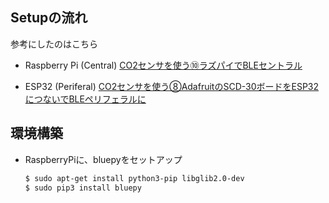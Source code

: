 ## Setupの流れ
参考にしたのはこちら

- Raspberry Pi (Central)
[CO2センサを使う⑩ラズパイでBLEセントラル](https://www.denshi.club/cookbook/sensor/co2/co210ble.html)

- ESP32 (Periferal)
[CO2センサを使う⑧AdafruitのSCD-30ボードをESP32につないでBLEペリフェラルに](https://www.denshi.club/cookbook/sensor/co2/co22adafruitscd-30arduino-nano-rp2040-connectble1.html)


## 環境構築
- RaspberryPiに、bluepyをセットアップ
  ``` bash
  $ sudo apt-get install python3-pip libglib2.0-dev
  $ sudo pip3 install bluepy
  ```


